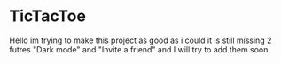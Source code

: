 # TicTacToe
Hello im trying to make this project as good as i could it is still missing 2 futres "Dark mode" and "Invite a friend" and I will try to add them soon 
